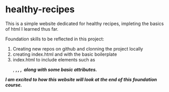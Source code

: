 # healthy-recipes

This is a simple website dedicated for healthy recipes, impleting the basics of html I learned thus far. 

Foundation skills to be reflected in this project:

1. Creating new repos on github and clonning the project locally
2. creating index.html and with the basic boilerplate
3. index.html to include elements such as <p>, <strong>, <em>, <a>, <img> along with some basic attributes.

I am excited to how this website will look at the end of this foundation course.
